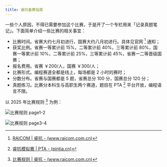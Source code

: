 ```yaml
---
title: 睿抗备赛指南
---
```


一些个人原因，不得已需要参加这个比赛，于是开了一个专栏用来「记录真题笔记」。下面简单介绍一些比赛的相关事宜：

- 比赛时间。省赛大约七月初进行，国赛大约八月初进行。具体见官网 [^raicom] 通知；
- 获奖比例。省赛一等累计前 15%，二等累计前 40%，三等累计前 80%，国赛一等累计前 10%，二等累计前 25%，三等累计前 45%，省赛一二等晋级国赛；
- 报名费用。省赛 ￥200/人，国赛 ￥300/人；
- 比赛形式。编程赛道全都是线上，每场都是 2 小时的赛时；
- 分数分布。省赛与国赛都是 5 题，省赛总分 100 分，国赛总分 120 分；
- 真题练习。比赛分本科生与高职生两个赛道，题目在 PTA [^pta-raicom-caip] 平台开放，编程语言不限。

[^raicom]: [RAICOM | 睿抗 - (www.raicom.com.cn)](https://www.raicom.com.cn/index.html)
[^pta-raicom-caip]: [睿抗模拟赛 | PTA - (pintia.cn)](https://pintia.cn/market/tag/1447465711671738368)

以 2025 年比赛规则 [^2025-rule] 为例：

[^2025-rule]: [比赛规则 | 睿抗 - (www.raicom.com.cn)](https://www.raicom.com.cn/content.html?cid=1338)

![比赛规则 page1-2](https://cdn.dwj601.cn/images/20250627180830561.png)

![比赛规则 page3-4](https://cdn.dwj601.cn/images/20250627180828875.png)
